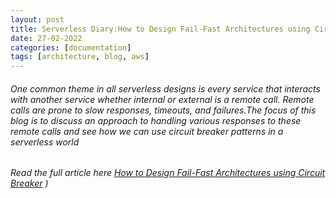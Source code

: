 ```yaml
---
layout: post
title: Serverless Diary:How to Design Fail-Fast Architectures using Circuit Breaker
date: 27-02-2022
categories: [documentation]
tags: [architecture, blog, aws]
---
```


###### One common theme in all serverless designs is every service that interacts with another service whether internal or external is a remote call. Remote calls are prone to slow responses, timeouts, and failures.The focus of this blog is to discuss an approach to handling various responses to these remote calls and see how we can use circuit breaker patterns in a serverless world

###### Read the full article here [How to Design Fail-Fast Architectures using Circuit Breaker](https://kothiyal-anuj.medium.com/serverless-diary-how-to-design-fail-fast-architectures-using-circuit-breaker-38aa9501532c) )



